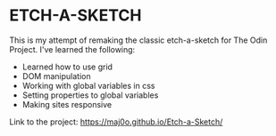# ETCH-A-SKETCH

This is my attempt of remaking the classic etch-a-sketch for The Odin Project. I've learned the following:

- Learned how to use grid
- DOM manipulation
- Working with global variables in css
- Setting properties to global variables
- Making sites responsive

Link to the project: https://maj0o.github.io/Etch-a-Sketch/
